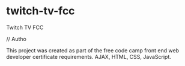 # twitch-tv-fcc
Twitch TV FCC

// Autho

This project was created as part of the free code camp front end web developer certificate requirements. AJAX, HTML, CSS, JavaScript.
